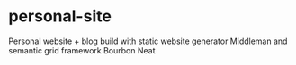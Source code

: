 personal-site
=============

Personal website + blog build with static website generator Middleman and semantic grid framework Bourbon Neat
